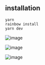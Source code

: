 ## installation 
   
   ```yarn```   
```rainbow install```   
```yarn dev```

![image](https://user-images.githubusercontent.com/57165451/195413989-f25adff1-a04a-432d-83e4-c8af0b7b7f34.png)

![image](https://user-images.githubusercontent.com/57165451/194942732-dbe728ca-6503-4748-ab00-9c8003dbb19a.png)

![image](https://user-images.githubusercontent.com/57165451/194942718-75f38b37-5eb1-41a5-aeb7-6054c53310a7.png)
